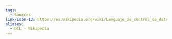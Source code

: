 ```yaml
---
tags:
  - Sources
link/isbn-13: https://es.wikipedia.org/wiki/Lenguaje_de_control_de_datos
aliases:
  - DCL - Wikipedia
---
```

